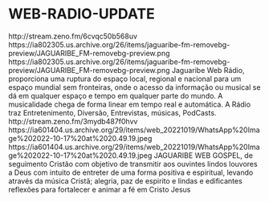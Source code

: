 # WEB-RADIO-UPDATE

<item>
<title>[COLOR silver][B] JAGUARIBE WEB RÁDIO - RECIFE/PE [/B][/COLOR][COLOR yellow] WEB STREAMING [/COLOR]</title>
<link>http://stream.zeno.fm/6cvqc50b568uv</link>
<thumbnail>https://ia802305.us.archive.org/26/items/jaguaribe-fm-removebg-preview/JAGUARIBE_FM-removebg-preview.png</thumbnail>
<fanart>https://ia802305.us.archive.org/26/items/jaguaribe-fm-removebg-preview/JAGUARIBE_FM-removebg-preview.png</fanart>
<info>Jaguaribe Web Rádio,  proporciona  uma ruptura do espaço local, regional e nacional para um espaço mundial sem fronteiras, onde o acesso da informação ou musical  se dá em qualquer espaço e tempo em qualquer parte do mundo. A musicalidade chega de forma linear em tempo real e automática. A Rádio traz  Entretenimento, Diversão, Entrevistas, músicas, PodCasts.</info>
</item>


<item>
<title>[COLOR silver][B] JAGUARIBE WEB GOSPEL - RECIFE/PE [/B][/COLOR][COLOR yellow]  WEB STREAMING [/COLOR]</title>
<link>http://stream.zeno.fm/3mydb487f0hvv</link>
<thumbnail>https://ia601404.us.archive.org/29/items/web_20221019/WhatsApp%20Image%202022-10-17%20at%2020.49.19.jpeg</thumbnail>
<fanart>https://ia601404.us.archive.org/29/items/web_20221019/WhatsApp%20Image%202022-10-17%20at%2020.49.19.jpeg</fanart>
<info>JAGUARIBE  WEB GOSPEL, de seguimento Cristão com objetivo de transmitir aos ouvintes lindos louvores a Deus  com intuito de entreter de uma forma positiva e espiritual, levando através da música Cristã; alegria, paz de espirito e lindas e edificantes reflexões para fortalecer e animar a fé em Cristo Jesus</info>
</item>
